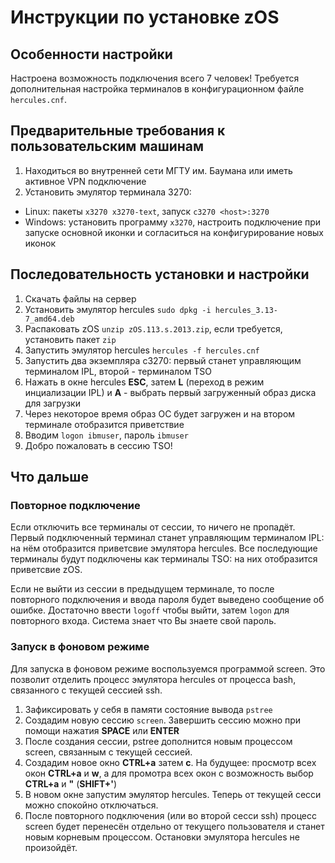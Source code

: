 # Инструкции по установке zOS

## Особенности настройки

Настроена возможность подключения всего 7 человек! Требуется дополнительная настройка терминалов в конфигурационном файле `hercules.cnf`.

## Предварительные требования к пользовательским машинам

1. Находиться во внутренней сети МГТУ им. Баумана или иметь активное VPN подключение
2. Установить эмулятор терминала 3270:
* Linux: пакеты `x3270 x3270-text`, запуск `c3270 <host>:3270`
* Windows: установить программу `x3270`, настроить подключение при запуске основной иконки и согласиться на конфигурирование новых иконок

## Последовательность установки и настройки

1. Скачать файлы на сервер
1. Установить эмулятор hercules `sudo dpkg -i hercules_3.13-7_amd64.deb`
1. Распаковать zOS `unzip zOS.113.s.2013.zip`, если требуется, установить пакет `zip`
1. Запустить эмулятор hercules `hercules -f hercules.cnf`
1. Запустить два экземпляра c3270: первый станет управляющим терминалом IPL, второй - терминалом TSO
1. Нажать в окне hercules **ESC**, затем **L** (переход в режим инциализации IPL) и **A** - выбрать первый загруженный образ диска для загрузки
1. Через некоторое время образ ОС будет загружен и на втором терминале отобразится приветствие
1. Вводим `logon ibmuser`, пароль `ibmuser`
1. Добро пожаловать в сессию TSO!

## Что дальше

### Повторное подключение

Если отключить все терминалы от сессии, то ничего не пропадёт. Первый подключенный терминал станет управляющим терминалом IPL: на нём отобразится приветсвие эмулятора hercules. Все последующие терминалы будут подключены как терминалы TSO: на них отобразится приветсвие zOS.

Если не выйти из сессии в предыдущем терминале, то после повторного подключения и ввода пароля будет выведено сообщение об ошибке. Достаточно ввести `logoff` чтобы выйти, затем `logon` для повторного входа. Система знает что Вы знаете свой пароль.

### Запуск в фоновом режиме

Для запуска в фоновом режиме воспользуемся программой screen. Это позволит отделить процесс эмулятора hercules от процесса bash, связанного с текущей сессией ssh.

1. Зафиксировать у себя в памяти состояние вывода `pstree`
1. Создадим новую сессию `screen`. Завершить сессию можно при помощи нажатия **SPACE** или **ENTER**
1. После создания сессии, pstree дополнится новым процессом screen, связанным с текущей сессией.
1. Создадим новое окно **CTRL+a** затем **c**. На будущее: просмотр всех окон **CTRL+a** и **w**, а для промотра всех окон с возможность выбор **CTRL+a** и **"** (**SHIFT+'**)
1. В новом окне запустим эмулятор hercules. Теперь от текущей сесси можно спокойно отключаться.
1. После повторного подключения (или во второй сесси ssh) процесс screen будет перенесён отдельно от текущего пользователя и станет новым корневым процессом. Остановки эмулятора hercules не произойдёт.
